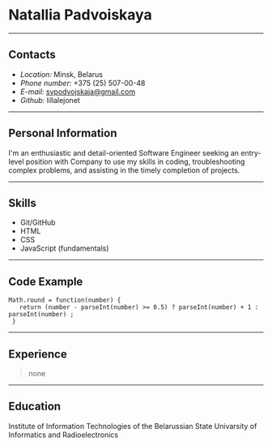 # **Natallia Padvoiskaya**
***
## Contacts
- *Location:* Minsk, Belarus
- *Phone number:* +375 (25) 507-00-48
- *E-mail:* svpodvojskaja@gmail.com
- *Github:* lillalejonet
***
## Personal Information
I'm an enthusiastic and detail-oriented Software Engineer seeking an entry-level position with Company to use my skills in coding, troubleshooting complex problems, and assisting in the timely completion of projects.
***
## Skills
- Git/GitHub
- HTML
- CSS
- JavaScript (fundamentals)
***
## Code Example
```
Math.round = function(number) {
   return (number - parseInt(number) >= 0.5) ? parseInt(number) + 1 : parseInt(number) ;
 }
 ```
***
## Experience
> none
***
## Education
Institute of Information Technologies of the Belarussian State Univarsity of Informatics and Radioelectronics
